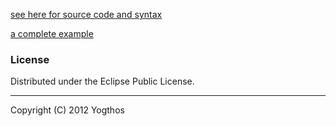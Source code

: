 [see here for source code and syntax](https://github.com/yogthos/instant-pdf)

[a complete example](/instant-pdf//example.json)

### License

Distributed under the Eclipse Public License.

***
Copyright (C) 2012 Yogthos

